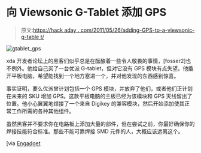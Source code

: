 # 向 Viewsonic G-Tablet 添加 GPS

> 原文:[https://hack aday . com/2011/05/26/adding-GPS-to-a-viewsonic-g-table t/](https://hackaday.com/2011/05/26/adding-gps-to-a-viewsonic-g-tablet/)

![gtablet_gps](../Images/312c080bc5e603fe8a369cb70410a5f8.png "gtablet_gps")

xda 开发者论坛上的黑客们似乎总是在酝酿着一些令人敬畏的事情，[fosser2]也不例外。他给自己买了一台优派 G-tablet，但对它没有 GPS 模块有点失望。他撬开平板电脑，希望能找到一个地方塞进一个，并对他发现的东西感到惊喜。

事实证明，要么优派曾计划包括一个 GPS 模块，并放弃了他们，或者他们正计划在未来的 SKU 增加 GPS。这款平板电脑的主板已经为该模块和 GPS 天线留出了位置。他小心翼翼地焊接了一个来自 Digikey 的兼容模块，然后开始添加使其正常工作所需的各种其他组件。

虽然黑客并不要求你在电路板上添加大量的部件，但在尝试之前，你最好确保你的焊接技能符合标准。那些不能可靠焊接 SMD 元件的人，大概应该远离这个。

[via [Engadget](http://www.engadget.com/2011/05/25/add-gps-to-your-viewsonic-g-tablet-and-test-your-soldering-skill/)